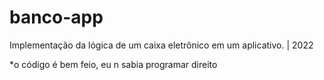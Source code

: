 # banco-app
Implementação da lógica de um caixa eletrônico em um aplicativo. | 2022

*o código é bem feio, eu n sabia programar direito

